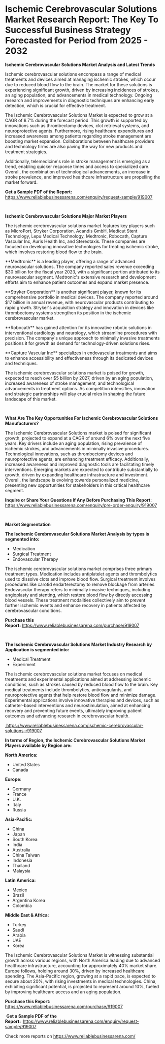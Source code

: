 <p><h1>Ischemic Cerebrovascular Solutions Market Research Report: The Key To Successful Business Strategy Forecasted for Period from 2025 - 2032</h1></p><p><strong>Ischemic Cerebrovascular Solutions Market Analysis and Latest Trends</strong></p>
<p><p>Ischemic cerebrovascular solutions encompass a range of medical treatments and devices aimed at managing ischemic strokes, which occur due to reduced blood flow to the brain. The market for these solutions is experiencing significant growth, driven by increasing incidences of strokes, an aging population, and advancements in medical technology. Ongoing research and improvements in diagnostic techniques are enhancing early detection, which is crucial for effective treatment.</p><p>The Ischemic Cerebrovascular Solutions Market is expected to grow at a CAGR of 8.7% during the forecast period. This growth is supported by innovations such as thrombectomy devices, clot retrieval systems, and neuroprotective agents. Furthermore, rising healthcare expenditures and increased awareness among patients regarding stroke management are boosting market expansion. Collaborations between healthcare providers and technology firms are also paving the way for new products and treatment strategies. </p><p>Additionally, telemedicine's role in stroke management is emerging as a trend, enabling quicker response times and access to specialized care. Overall, the combination of technological advancements, an increase in stroke prevalence, and improved healthcare infrastructure are propelling the market forward.</p></p>
<p><strong>Get a Sample PDF of the Report:&nbsp;</strong> <a href="https://www.reliablebusinessarena.com/enquiry/request-sample/919007?utm_campaign=3165&utm_medium=2&utm_source=Github&utm_content=ia&utm_term=07032025&utm_id=ischemic-cerebrovascular-solutions">https://www.reliablebusinessarena.com/enquiry/request-sample/919007</a></p>
<p>&nbsp;</p>
<p><strong>Ischemic Cerebrovascular Solutions Major Market Players</strong></p>
<p><p>The ischemic cerebrovascular solutions market features key players such as MicroPort, Stryker Corporation, Acandis GmbH, Medicut Stent Technology, Lepu Medical Technology, Medtronic, Robocath, Capture Vascular Inc, Auris Health Inc, and Stereotaxis. These companies are focused on developing innovative technologies for treating ischemic stroke, which involves restoring blood flow to the brain.</p><p>**Medtronic** is a leading player, offering a range of advanced neurovascular solutions. The company reported sales revenue exceeding $30 billion for the fiscal year 2023, with a significant portion attributed to its neurovascular segment. Medtronic's extensive research and development efforts aim to enhance patient outcomes and expand market presence.</p><p>**Stryker Corporation** is another significant player, known for its comprehensive portfolio in medical devices. The company reported around $17 billion in annual revenue, with neurovascular products contributing to rapid growth. Stryker's acquisition strategy and innovation in devices like thrombectomy systems strengthen its position in the ischemic cerebrovascular market.</p><p>**Robocath** has gained attention for its innovative robotic solutions in interventional cardiology and neurology, which streamline procedures with precision. The company's unique approach to minimally invasive treatments positions it for growth as demand for technology-driven solutions rises.</p><p>**Capture Vascular Inc** specializes in endovascular treatments and aims to enhance accessibility and effectiveness through its dedicated devices and techniques.</p><p>The ischemic cerebrovascular solutions market is poised for growth, expected to reach over $5 billion by 2027, driven by an aging population, increased awareness of stroke management, and technological advancements in treatment options. As competition intensifies, innovation and strategic partnerships will play crucial roles in shaping the future landscape of this market.</p></p>
<p>&nbsp;</p>
<p><strong>What Are The Key Opportunities For Ischemic Cerebrovascular Solutions Manufacturers?</strong></p>
<p><p>The Ischemic Cerebrovascular Solutions market is poised for significant growth, projected to expand at a CAGR of around 6% over the next five years. Key drivers include an aging population, rising prevalence of ischemic strokes, and advancements in minimally invasive procedures. Technological innovations, such as thrombectomy devices and neuroprotective agents, are enhancing treatment efficacy. Additionally, increased awareness and improved diagnostic tools are facilitating timely interventions. Emerging markets are expected to contribute substantially to growth, driven by expanding healthcare infrastructure and investment. Overall, the landscape is evolving towards personalized medicine, presenting new opportunities for stakeholders in this critical healthcare segment.</p></p>
<p><strong>Inquire or Share Your Questions If Any Before Purchasing This Report:</strong> <a href="https://www.reliablebusinessarena.com/enquiry/pre-order-enquiry/919007?utm_campaign=3165&utm_medium=2&utm_source=Github&utm_content=ia&utm_term=07032025&utm_id=ischemic-cerebrovascular-solutions">https://www.reliablebusinessarena.com/enquiry/pre-order-enquiry/919007</a></p>
<p>&nbsp;</p>
<p><strong>Market Segmentation</strong></p>
<p><strong>The Ischemic Cerebrovascular Solutions Market Analysis by types is segmented into:</strong></p>
<p><ul><li>Medication</li><li>Surgical Treatment</li><li>Endovascular Therapy</li></ul></p>
<p><p>The ischemic cerebrovascular solutions market comprises three primary treatment types. Medication includes antiplatelet agents and thrombolytics used to dissolve clots and improve blood flow. Surgical treatment involves procedures like carotid endarterectomy to remove blockage from arteries. Endovascular therapy refers to minimally invasive techniques, including angioplasty and stenting, which restore blood flow by directly accessing blood vessels. These treatment modalities collectively aim to prevent further ischemic events and enhance recovery in patients affected by cerebrovascular conditions.</p></p>
<p><strong>Purchase this Report:&nbsp;</strong><a href="https://www.reliablebusinessarena.com/purchase/919007?utm_campaign=3165&utm_medium=2&utm_source=Github&utm_content=ia&utm_term=07032025&utm_id=ischemic-cerebrovascular-solutions">https://www.reliablebusinessarena.com/purchase/919007</a></p>
<p>&nbsp;</p>
<p><strong>The Ischemic Cerebrovascular Solutions Market Industry Research by Application is segmented into:</strong></p>
<p><ul><li>Medical Treatment</li><li>Experiment</li></ul></p>
<p><p>The ischemic cerebrovascular solutions market focuses on medical treatments and experimental applications aimed at addressing ischemic conditions, such as strokes caused by reduced blood flow to the brain. Key medical treatments include thrombolytics, anticoagulants, and neuroprotective agents that help restore blood flow and minimize damage. Experimental applications involve innovative therapies and devices, such as catheter-based interventions and neurostimulation, aimed at enhancing recovery and preventing future events, ultimately improving patient outcomes and advancing research in cerebrovascular health.</p></p>
<p><a href="https://www.reliablebusinessarena.com/ischemic-cerebrovascular-solutions-r919007?utm_campaign=3165&utm_medium=2&utm_source=Github&utm_content=ia&utm_term=07032025&utm_id=ischemic-cerebrovascular-solutions">&nbsp;https://www.reliablebusinessarena.com/ischemic-cerebrovascular-solutions-r919007</a></p>
<p><strong>In terms of Region, the Ischemic Cerebrovascular Solutions Market Players available by Region are:</strong></p>
<p>
    <p> <strong> North America: </strong>
        <ul>
            <li>United States</li>
            <li>Canada</li>
        </ul>
        </p> 
    <p> <strong> Europe: </strong>
        <ul>
            <li>Germany</li>
            <li>France</li>
            <li>U.K.</li>
            <li>Italy</li>
            <li>Russia</li>
        </ul>
        </p> 
    <p> <strong> Asia-Pacific: </strong>
        <ul>
            <li>China</li>
            <li>Japan</li>
            <li>South Korea</li>
            <li>India</li>
            <li>Australia</li>
            <li>China Taiwan</li>
            <li>Indonesia</li>
            <li>Thailand</li>
            <li>Malaysia</li>
        </ul>
        </p> 
    <p> <strong> Latin America: </strong>
        <ul>
            <li>Mexico</li>
            <li>Brazil</li>
            <li>Argentina Korea</li>
            <li>Colombia</li>
        </ul>
        </p> 
    <p> <strong> Middle East & Africa: </strong>
        <ul>
            <li>Turkey</li>
            <li>Saudi</li>
            <li>Arabia</li>
            <li>UAE</li>
            <li>Korea</li>
        </ul>
    </p>
    </p>
<p><p>The Ischemic Cerebrovascular Solutions Market is witnessing substantial growth across various regions, with North America leading due to advanced healthcare infrastructure, accounting for approximately 40% market share. Europe follows, holding around 30%, driven by increased healthcare spending. The Asia-Pacific region, growing at a rapid pace, is expected to secure about 20%, with rising investments in medical technologies. China, exhibiting significant potential, is projected to represent around 10%, fueled by improving healthcare access and an aging population.</p></p>
<p><strong>Purchase this Report: </strong><a href="https://www.reliablebusinessarena.com/purchase/919007?utm_campaign=3165&utm_medium=2&utm_source=Github&utm_content=ia&utm_term=07032025&utm_id=ischemic-cerebrovascular-solutions">https://www.reliablebusinessarena.com/purchase/919007</a></p>
<p>&nbsp;<strong>Get a Sample PDF of the Report:&nbsp;&nbsp;</strong><a href="https://www.reliablebusinessarena.com/enquiry/request-sample/919007?utm_campaign=3165&utm_medium=2&utm_source=Github&utm_content=ia&utm_term=07032025&utm_id=ischemic-cerebrovascular-solutions">https://www.reliablebusinessarena.com/enquiry/request-sample/919007</a></p>
<p><strong></strong></p>
<p>Check more reports on <a href="https://www.reliablebusinessarena.com/?utm_campaign=3165&utm_medium=2&utm_source=Github&utm_content=ia&utm_term=07032025&utm_id=ischemic-cerebrovascular-solutions">https://www.reliablebusinessarena.com/</a></p>